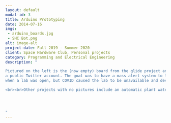 ```yaml
---
layout: default
modal-id: 3
title: Arduino Prototyping
date: 2014-07-16
imgs: 
 - arduino_boards.jpg
 - SHC Bot.png
alt: image-alt
project-date: Fall 2019 - Summer 2020
client: Space Hardware Club, Personal projects
category: Programming and Electrical Engineering
description: "

Pictured on the left is the (now empty) board from the glide project and an Arduino ESP32 wifi board. I set up the ESP32 to use the Twitter API to send Tweets on
a public Twitter account. The goal was to have a mass alert system to let members of a club know
when a lab was open, but COVID caused the lab to be unavailable and development was discontinued.

<br><br>Other projects with no pictures include an automatic plant watering setup, small contraptions with servo motors, and assorted small tests for light/hall effect/sound/vibration sensors.




"
---
```

